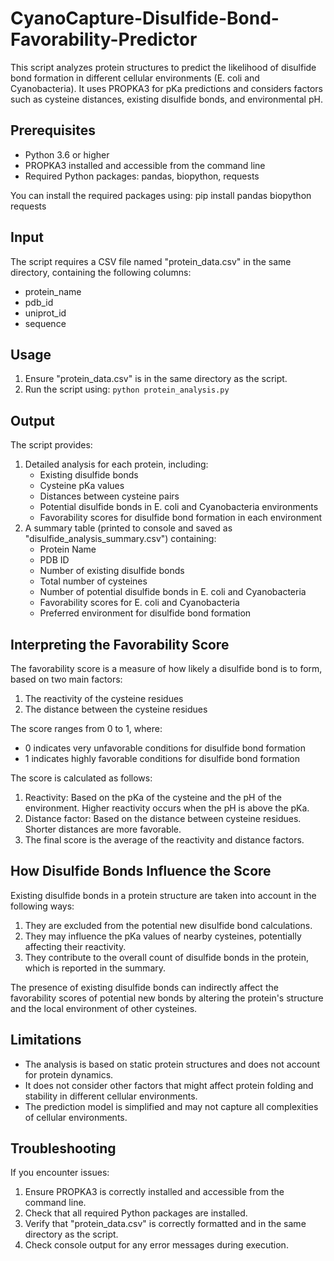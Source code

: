 # CyanoCapture-Disulfide-Bond-Favorability-Predictor

This script analyzes protein structures to predict the likelihood of disulfide bond formation in different cellular environments (E. coli and Cyanobacteria). It uses PROPKA3 for pKa predictions and considers factors such as cysteine distances, existing disulfide bonds, and environmental pH.

## Prerequisites

- Python 3.6 or higher
- PROPKA3 installed and accessible from the command line
- Required Python packages: pandas, biopython, requests

You can install the required packages using:
pip install pandas biopython requests

## Input

The script requires a CSV file named "protein_data.csv" in the same directory, containing the following columns:
- protein_name
- pdb_id
- uniprot_id
- sequence

## Usage

1. Ensure "protein_data.csv" is in the same directory as the script.
2. Run the script using: `python protein_analysis.py`

## Output

The script provides:
1. Detailed analysis for each protein, including:
   - Existing disulfide bonds
   - Cysteine pKa values
   - Distances between cysteine pairs
   - Potential disulfide bonds in E. coli and Cyanobacteria environments
   - Favorability scores for disulfide bond formation in each environment
2. A summary table (printed to console and saved as "disulfide_analysis_summary.csv") containing:
   - Protein Name
   - PDB ID
   - Number of existing disulfide bonds
   - Total number of cysteines
   - Number of potential disulfide bonds in E. coli and Cyanobacteria
   - Favorability scores for E. coli and Cyanobacteria
   - Preferred environment for disulfide bond formation

## Interpreting the Favorability Score

The favorability score is a measure of how likely a disulfide bond is to form, based on two main factors:
1. The reactivity of the cysteine residues
2. The distance between the cysteine residues

The score ranges from 0 to 1, where:
- 0 indicates very unfavorable conditions for disulfide bond formation
- 1 indicates highly favorable conditions for disulfide bond formation

The score is calculated as follows:
1. Reactivity: Based on the pKa of the cysteine and the pH of the environment. Higher reactivity occurs when the pH is above the pKa.
2. Distance factor: Based on the distance between cysteine residues. Shorter distances are more favorable.
3. The final score is the average of the reactivity and distance factors.

## How Disulfide Bonds Influence the Score

Existing disulfide bonds in a protein structure are taken into account in the following ways:
1. They are excluded from the potential new disulfide bond calculations.
2. They may influence the pKa values of nearby cysteines, potentially affecting their reactivity.
3. They contribute to the overall count of disulfide bonds in the protein, which is reported in the summary.

The presence of existing disulfide bonds can indirectly affect the favorability scores of potential new bonds by altering the protein's structure and the local environment of other cysteines.

## Limitations

- The analysis is based on static protein structures and does not account for protein dynamics.
- It does not consider other factors that might affect protein folding and stability in different cellular environments.
- The prediction model is simplified and may not capture all complexities of cellular environments.

## Troubleshooting

If you encounter issues:
1. Ensure PROPKA3 is correctly installed and accessible from the command line.
2. Check that all required Python packages are installed.
3. Verify that "protein_data.csv" is correctly formatted and in the same directory as the script.
4. Check console output for any error messages during execution.
